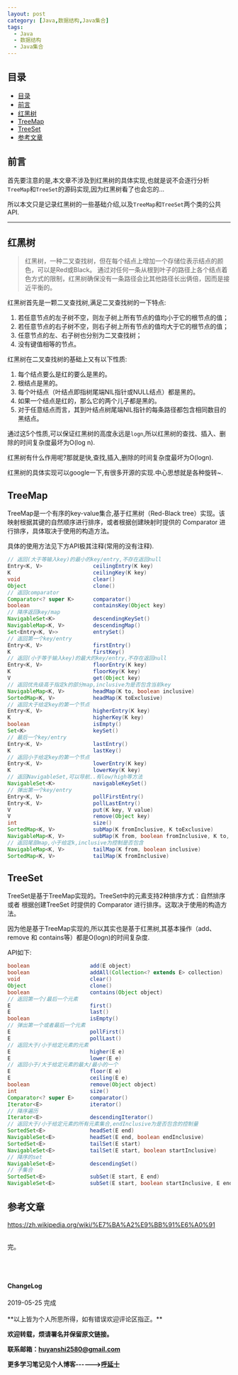 ```yaml
---
layout: post
category: [Java,数据结构,Java集合]
tags:
  - Java
  - 数据结构
  - Java集合
---
```


## 目录

- [目录](#目录)
- [前言](#前言)
- [红黑树](#红黑树)
- [TreeMap](#treemap)
- [TreeSet](#treeset)
- [参考文章](#参考文章)


## 前言

首先要注意的是,本文章不涉及到红黑树的具体实现,也就是说不会逐行分析`TreeMap`和`TreeSet`的源码实现,因为红黑树看了也会忘的...

所以本文只是记录红黑树的一些基础介绍,以及`TreeMap`和`TreeSet`两个类的公共API.

-------

## 红黑树

>红黑树，一种二叉查找树，但在每个结点上增加一个存储位表示结点的颜色，可以是Red或Black。
通过对任何一条从根到叶子的路径上各个结点着色方式的限制，红黑树确保没有一条路径会比其他路径长出俩倍，因而是接近平衡的。

红黑树首先是一颗二叉查找树,满足二叉查找树的一下特点:

1. 若任意节点的左子树不空，则左子树上所有节点的值均小于它的根节点的值；
2. 若任意节点的右子树不空，则右子树上所有节点的值均大于它的根节点的值；
3. 任意节点的左、右子树也分别为二叉查找树；
4. 没有键值相等的节点。


红黑树在二叉查找树的基础上又有以下性质:

1. 每个结点要么是红的要么是黑的。  
2. 根结点是黑的。  
3. 每个叶结点（叶结点即指树尾端NIL指针或NULL结点）都是黑的。  
4. 如果一个结点是红的，那么它的两个儿子都是黑的。  
5. 对于任意结点而言，其到叶结点树尾端NIL指针的每条路径都包含相同数目的黑结点。 

通过这5个性质,可以保证红黑树的高度永远是`logn`,所以红黑树的查找、插入、删除的时间复杂度最坏为O(log n).

红黑树有什么作用呢?那就是快,查找,插入,删除的时间复杂度最坏为O(logn).

红黑树的具体实现可以google一下,有很多开源的实现.中心思想就是各种旋转~.

## TreeMap

TreeMap是一个有序的key-value集合,基于红黑树（Red-Black tree）实现。该映射根据其键的自然顺序进行排序，或者根据创建映射时提供的 Comparator 进行排序，具体取决于使用的构造方法。

具体的使用方法见下方API极其注释(常用的没有注释).

```java
// 返回(大于等输入key)的最小的key/entry,不存在返回null
Entry<K, V>                ceilingEntry(K key)
K                          ceilingKey(K key)
void                       clear()
Object                     clone()
// 返回comparator
Comparator<? super K>      comparator()
boolean                    containsKey(Object key)
// 降序返回key/map
NavigableSet<K>            descendingKeySet()
NavigableMap<K, V>         descendingMap()
Set<Entry<K, V>>           entrySet()
// 返回第一个key/entry
Entry<K, V>                firstEntry()
K                          firstKey()
// 返回(小于等于输入key)的最大的key/entry,不存在返回null
Entry<K, V>                floorEntry(K key)
K                          floorKey(K key)
V                          get(Object key)
// 返回优先级高于指定k的部分map,inclusive为是否包含当前key
NavigableMap<K, V>         headMap(K to, boolean inclusive)
SortedMap<K, V>            headMap(K toExclusive)
// 返回大于给定key的第一个节点
Entry<K, V>                higherEntry(K key)
K                          higherKey(K key)
boolean                    isEmpty()
Set<K>                     keySet()
// 最后一个key/entry
Entry<K, V>                lastEntry()
K                          lastKey()
// 返回小于给定key的第一个节点
Entry<K, V>                lowerEntry(K key)
K                          lowerKey(K key)
// 返回NavigableSet,可以导航..有low/high等方法
NavigableSet<K>            navigableKeySet()
// 弹出第一个key/entry
Entry<K, V>                pollFirstEntry()
Entry<K, V>                pollLastEntry()
V                          put(K key, V value)
V                          remove(Object key)
int                        size()
SortedMap<K, V>            subMap(K fromInclusive, K toExclusive)
NavigableMap<K, V>         subMap(K from, boolean fromInclusive, K to, boolean toInclusive)
// 返回尾部map,小于给定k,inclusive为控制是否包含
NavigableMap<K, V>         tailMap(K from, boolean inclusive)
SortedMap<K, V>            tailMap(K fromInclusive)
```



## TreeSet

TreeSet是基于TreeMap实现的。TreeSet中的元素支持2种排序方式：自然排序 或者 根据创建TreeSet 时提供的 Comparator 进行排序。这取决于使用的构造方法。

因为他是基于TreeMap实现的,所以其实也是基于红黑树,其基本操作（add、remove 和 contains等）都是O(logn)的时间复杂度.

API如下:

```java
boolean                   add(E object)
boolean                   addAll(Collection<? extends E> collection)
void                      clear()
Object                    clone()
boolean                   contains(Object object)
// 返回第一个/最后一个元素
E                         first()
E                         last()
boolean                   isEmpty()
// 弹出第一个或者最后一个元素
E                         pollFirst()
E                         pollLast()
// 返回大于/小于给定元素的元素
E                         higher(E e)
E                         lower(E e)
// 返回小于/大于给定元素的最大/最小的一个
E                         floor(E e)
E                         ceiling(E e)
boolean                   remove(Object object)
int                       size()
Comparator<? super E>     comparator()
Iterator<E>               iterator()
// 降序遍历
Iterator<E>               descendingIterator()
// 返回大于/小于给定元素的所有元素集合,endInclusive为是否包含的控制量
SortedSet<E>              headSet(E end)
NavigableSet<E>           headSet(E end, boolean endInclusive)
SortedSet<E>              tailSet(E start)
NavigableSet<E>           tailSet(E start, boolean startInclusive)
// 降序的set
NavigableSet<E>           descendingSet()
// 子集合
SortedSet<E>              subSet(E start, E end)
NavigableSet<E>           subSet(E start, boolean startInclusive, E end, boolean endInclusive)
```

## 参考文章

https://zh.wikipedia.org/wiki/%E7%BA%A2%E9%BB%91%E6%A0%91



<br>
完。
<br>
<br>
<br>
<br>
<h4>ChangeLog</h4>
2019-05-25 完成
<br>
<br>
**以上皆为个人所思所得，如有错误欢迎评论区指正。**


**欢迎转载，烦请署名并保留原文链接。**


**联系邮箱：huyanshi2580@gmail.com**


**更多学习笔记见个人博客------><a href="{{ site.baseurl }}/">呼延十</a>**
